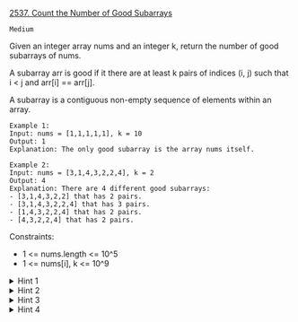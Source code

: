 [2537. Count the Number of Good Subarrays](https://leetcode.com/problems/count-the-number-of-good-subarrays/description/)

`Medium`

Given an integer array nums and an integer k, return the number of good subarrays of nums.

A subarray arr is good if it there are at least k pairs of indices (i, j) such that i < j and arr[i] == arr[j].

A subarray is a contiguous non-empty sequence of elements within an array.

```
Example 1:
Input: nums = [1,1,1,1,1], k = 10
Output: 1
Explanation: The only good subarray is the array nums itself.

Example 2:
Input: nums = [3,1,4,3,2,2,4], k = 2
Output: 4
Explanation: There are 4 different good subarrays:
- [3,1,4,3,2,2] that has 2 pairs.
- [3,1,4,3,2,2,4] that has 3 pairs.
- [1,4,3,2,2,4] that has 2 pairs.
- [4,3,2,2,4] that has 2 pairs.
```

Constraints:

- 1 <= nums.length <= 10^5
- 1 <= nums[i], k <= 10^9

<details>
<summary>Hint 1</summary>

For a fixed index l, try to find the minimum value of index r, such that the subarray is not good

</details>

<details>
<summary>Hint 2</summary>

When a number is added to a subarray, it increases the number of pairs by its previous appearances.

</details>

<details>
<summary>Hint 3</summary>

When a number is removed from the subarray, it decreases the number of pairs by its remaining appearances.

</details>

<details>
<summary>Hint 4</summary>

Maintain 2-pointers l and r such that we can keep in account the number of equal pairs.

</details>
